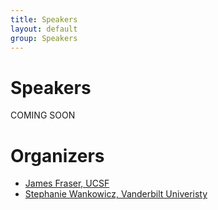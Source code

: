 ```yaml
---
title: Speakers
layout: default
group: Speakers
---
```


# Speakers

COMING SOON

# Organizers

- [James Fraser, UCSF](https://fraserlab.com/)
- [Stephanie Wankowicz, Vanderbilt Univeristy](https://wankowiczlab.com/)
